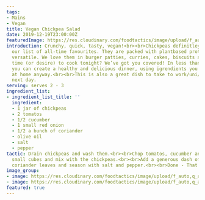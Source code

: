 ```yaml
---
tags:
- Mains
- Vegan
title: Vegan Chickpea Salad
date: 2019-12-19T23:00:00Z
featuredImage: https://res.cloudinary.com/foodtactics/image/upload/f_auto,q_auto,w_auto,dpr_auto,c_scale/v1576848234/vegan-chickpea-salad-003_nevmby.jpg
introduction: Crunchy, quick, tasty, vegan!<br><br>Chickpeas definitley belong on
  our list of all-time favourites. They are packed with plantbased protein and incredibly
  versatile. We love them in burger patties, curries, cakes, biscuits and salads.<br><br>No
  time (or desire) to cook tonight? We’ve got you covered! In less than 5 minutes,
  you can create a healthy and delicious dinner, using igrendients you probably got
  at home anyway.<br><br>This is also a great dish to take to work/uni/school the
  next day.
serving: serves 2 - 3
ingredient_list:
- ingredient_list_title: ''
  ingredient:
  - 1 jar of chickpeas
  - 2 tomatos
  - 1/2 cucumber
  - 1 small red onion
  - 1/2 a bunch of coriander
  - olive oil
  - salt
  - pepper
tactic: Drain chickpeas and wash them.<br><br>Chop tomatos, cucumber and onion into
  small cubes and mix with the chickpeas.<br><br>Add a generous dash of olive oil,
  coriander leaves and season with salt and pepper.<br><br>Done - That's it!
image_group:
- image: https://res.cloudinary.com/foodtactics/image/upload/f_auto,q_auto,w_auto,dpr_auto,c_scale/v1576848020/vegan-chickpea-salad-001_asytne.jpg
- image: https://res.cloudinary.com/foodtactics/image/upload/f_auto,q_auto,w_auto,dpr_auto,c_scale/v1576848193/vegan-chickpea-salad-002_xiyfqc.jpg
featured: true
---
```

